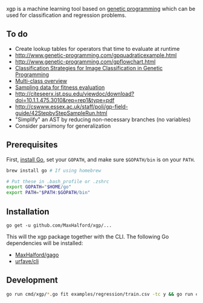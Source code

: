 xgp is a machine learning tool based on [genetic programming](https://www.wikiwand.com/en/Genetic_programming) which can be used for classification and regression problems.

## To do

- Create lookup tables for operators that time to evaluate at runtime
- http://www.genetic-programming.com/gpquadraticexample.html
- http://www.genetic-programming.com/gpflowchart.html
- [Classification Strategies for Image Classification in Genetic Programming](http://citeseerx.ist.psu.edu/viewdoc/download?doi=10.1.1.475.3010&rep=rep1&type=pdf)
- [Multi-class overview](http://dynamics.org/~altenber/UH_ICS/EC_REFS/GP_REFS/IEEE/CEC2001/395.pdf)
- [Sampling data for fitness evaluation](http://eplex.cs.ucf.edu/papers/morse_gecco16.pdf)
- http://citeseerx.ist.psu.edu/viewdoc/download?doi=10.1.1.475.3010&rep=rep1&type=pdf
- http://cswww.essex.ac.uk/staff/poli/gp-field-guide/42StepbyStepSampleRun.html
- "Simplify" an AST by reducing non-necessary branches (no variables)
- Consider parsimony for generalization

## Prerequisites

First, [install Go](https://golang.org/dl/), set your `GOPATH`, and make sure `$GOPATH/bin` is on your `PATH`.

```sh
brew install go # If using homebrew

# Put these in .bash_profile or .zshrc
export GOPATH="$HOME/go"
export PATH="$PATH:$GOPATH/bin"
```

## Installation

```
go get -u github.com/MaxHalford/xgp/...
```

This will the xgp package together with the CLI. The following Go dependencies will be installed:

- [MaxHalford/gago](https://github.com/MaxHalford/gago)
- [urfave/cli](https://github.com/urfave/cli)

## Development

```sh
go run cmd/xgp/*.go fit examples/regression/train.csv -tc y && go run cmd/xgp/*.go predict examples/regression/test.csv -tc y
```
